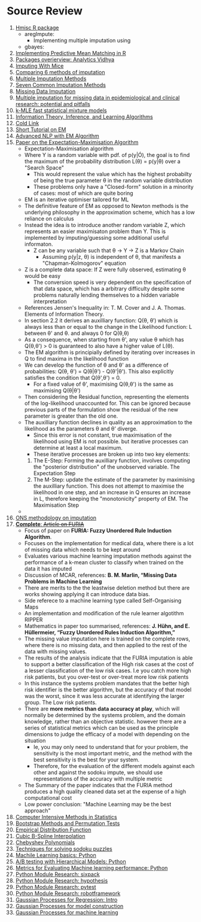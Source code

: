 # Source Review

1. [Hmisc R package](https://www.rdocumentation.org/packages/Hmisc/versions/4.1-1/topics/aregImpute)
   * aregImpute:
     * Implementing multiple imputation using
   * gbayes:
2. [Implementing Predictive Mean Matching in R](https://stats.idre.ucla.edu/r/faq/how-do-i-perform-multiple-imputation-using-predictive-mean-matching-in-r/)
3. [Packages overierview: Analytics Vidhya](https://www.analyticsvidhya.com/blog/2016/03/tutorial-powerful-packages-imputing-missing-values/)
4. [Imputing With Mice](https://datascienceplus.com/imputing-missing-data-with-r-mice-package/)
5. [Comparing 6 methods of imputation](https://www.omicsonline.org/open-access/a-comparison-of-six-methods-for-missing-data-imputation-2155-6180-1000224.php?aid=54590)
6. [Multiple Imputation Methods]( https://www.statisticssolutions.com/multiple-imputation-for-missing-data/)
7. [Seven Common Imputation Methods](https://www.theanalysisfactor.com/seven-ways-to-make-up-data-common-methods-to-imputing-missing-data/)
8. [Missing Data Imputation](http://www.stat.columbia.edu/~gelman/arm/missing.pdf)
9.  [Multiple imputation for missing data in epidemiological and clinical research: potential and pitfalls](https://www.bmj.com/content/338/bmj.b2393)
10. [k-MLE fast statistical mixture models](https://arxiv.org/abs/1203.5181)
11. [Information Theory, Inference, and Learning Algorithms](http://www.inference.org.uk/itprnn/book.pdf)
12. [Cold Link](https://cse.buffalo.edu/faculty/mbeal/papers/bal03.pdf)
13. [Short Tutorial on EM](http://www.seanborman.com/publications/EM_algorithm.pdf)
14. [Advanced NLP with EM Algorithm](http://pages.cs.wisc.edu/~jerryzhu/cs838/EM.pdf)
15. [Paper on the Expectation-Maximisation Algorithm](https://arxiv.org/pdf/1105.1476.pdf)
    * Expectation-Maximisation algorithm
    * Where Y is a random variable with pdf. of p(y|Ó), the goal is to find the maximum of the probability distribution L(θ) = p(y|θ) over a "Search Space"
      * This would represent the value which has the highest probabilty of being the true parameter θ in the random variable distribution
      * These problems only have a "Closed-form" solution in a minority of cases: most of which are quite boring
    * EM is an iterative optimiser tailored for ML
    * The definitive feature of EM as opposed to Newton methods is the underlying philosophy in the approximation scheme, which has a low reliance on calculus 
    * Instead the idea is to introduce another random variable Z, which represents an easier maximisaton problem than Y. This is implemented by imputing/guessing some additional useful informaton.
      * Z can be any variable such that θ -> Y -> Z is a Markov Chain
        * Assuming p(y|z, θ) is independent of θ, that manifests a "Chapman-Kolmogorov" equation
    * Z is a complete data space: If Z were fully observed, estimating θ would be easy
      * The conversion speed is very dependent on the specification of that data space, which has a arbitrary difficulty despite some problems naturally lending themselves to a hidden variable interpretation
    * References Jensen's Inequality in: T. M. Cover and J. A. Thomas. Elements of Information Theory.
    * In section 2.2 it derives an auxilliary function: Q(θ, θ′) which is always less than or equal to the change in the Likelihood function: L between θ' and θ. and always 0 for Q(θ,θ) 
    * As a consequence, when starting from θ', any value θ which has Q(θ,θ') > 0 is guaranteed to also have a higher value of L(θ).
    * The EM algorithm is principially defined by iterating over increases in Q to find maxima in the likelihood function
    * We can develop the function of θ and θ' as a difference of probabilities: Q(θ, θ') = Q(θ|θ') - Q(θ'|θ'). This also explicitly satisfies the condition that Q(θ',θ') = 0.
      * For a fixed value of θ', maximising Q(θ,θ') is the same as maximising Q(θ|θ')
    * Then considering the Residual function, representing the elements of the log-likelihood unaccounted for. This can be ignored because previous parts of the formulation show the residual of the new parameter is greater than the old one.
    * The auxilliary function declines in quality as an approximation to the likelihood as the parameters θ and θ' diverge.
      * Since this error is not constant, true maximisation of the likelihood using EM is not possible. but iterative processes can determine at least a local maximum.
      * These iterative processes are broken up into two key elements:
      1. The E-Step: Forming the auxilliary function, involves computing the "posterior distribution" of the unobserved variable. The Expectation Step
      2. The M-Step: update the estimate of the parameter by maximising the auxilliary function. This does not attempt to maximise the likelihood in one step, and an increase in Q ensures an increase in L, therefore keeping the "monotonicity" property of EM. The Maximisation Step
    * 
16. [ONS methodology on imputation](https://webarchive.nationalarchives.gov.uk/20160113083211/http://www.ons.gov.uk/ons/guide-method/method-quality/general-methodology/data-editing-and-imputation/index.html)
17. [**Complete**: ~~Article on FURIA~~](http://www.iaeng.org/publication/WCE2012/WCE2012_pp391-394.pdf)
    * Focus of paper on __FURIA: Fuzzy Unordered Rule Induction Algorithm__.
    * Focuses on the implementation for medical data, where there is a lot of missing data which needs to be kept around
    * Evaluates various machine learning imputation methods against the performance of a k-mean cluster to classify when trained on the data it has imputed
    * Discussion of MCAR, references: __B. M. Marlin, “Missing Data Problems in Machine Learning__
    * There are merits to the the leastwise deletion method but there are works showing applying it can introduce data bias.
    * Side referece to a machine learning type called Self-Organising Maps
    * An implementation and modification of the rule learner algotithm RIPPER
    * Mathematics in paper too summarised, references: __J. Hühn, and E. Hüllermeier, “Fuzzy Unordered Rules Induction Algorithm,”__
    * The missing value imputation here is trained on the complete rows, where there is no missing data, and then applied to the rest of the data with missing values.
    * The results of the analysis indicate that the FURIA imputation is able to support a better classification of the High risk cases at the cost of a lesser classification of the low risk cases. I.e you catch more high risk patients, but you over-test or over-treat more low risk patients
    * In this instance the systems problem mandates that the better high risk identifier is the better algorithm, but the accuracy of that model was the worst, since it was less accurate at identifying the larger group. The Low risk patients. 
    * There are __more metrics than data accuracy at play__, which will normally be determined by the systems problem, and the domain knowledge, rather than an objective statistic. however there are a series of statistical metrics which can be used as the principle dimensions to judge the efficacy of a model with depending on the situation
      * Ie, you may only need to understand that for your problem, the sensitivity is the most important metric, and the method with the best sensitivity is the best for your system. 
      * Therefore, for the evaluation of the different models against each other and against the sodoku impute, we should use representations of the accuracy with multiple metric
    * The Summary of the paper indicates that the FURIA method produces a high quality cleaned data set at the expense of a high computational cost
    * Low power conclusion: "Machine Learning may be the best approach"
18. [Computer Intensive Methods in Statistics](https://statistics.stanford.edu/sites/g/files/sbiybj6031/f/BIO%2083.pdf)
19. [Bootstrap Methods and Permutation Tests](https://web.archive.org/web/20060215221403/http://bcs.whfreeman.com/ips5e/content/cat_080/pdf/moore14.pdf)
20. [Empirical Distribution Function](https://planetmath.org/empiricaldistributionfunction)
21. [Cubic B-Spline Interpolation](https://www.boost.org/doc/libs/1_69_0/libs/math/doc/html/math_toolkit/cubic_b.html)
22. [Chebyshev Polynomials](https://www.boost.org/doc/libs/1_69_0/libs/math/doc/html/math_toolkit/sf_poly/chebyshev.html)
23. [Techniques for solving sodoku puzzles](https://arxiv.org/pdf/1203.2295.pdf)
24. [Machile Learning basics: Python](https://docs.python-guide.org/scenarios/ml/)
25. [A/B testing with Hierarchical Models: Python](https://blog.dominodatalab.com/ab-testing-with-hierarchical-models-in-python/)
26. [Metrics for Evaluating Machine learning performance: Python](https://machinelearningmastery.com/metrics-evaluate-machine-learning-algorithms-python/)
27. [Python Module Research: sixpack](https://python.libhunt.com/sixpack-alternatives)
28. [Python Module Research: hypothesis](https://python.libhunt.com/hypothesis-alternatives)
29. [Python Module Research: pytest](https://python.libhunt.com/pytest-alternatives)
30. [Python Module Research: robotframework](https://python.libhunt.com/robotframework-alternatives)
31. [Gaussian Processes for Regression: Intro](https://higherlogicdownload.s3.amazonaws.com/AMSTAT/83c090fb-b70c-4699-9d1e-293de567de36/UploadedImages/Learning%20Materials/1505.02965v2.pdf)
32. [Gaussian Processes for model construction](http://www.cs.toronto.edu/~duvenaud/thesis.pdf)
33. [Gaussian Processes for machine learning](http://www.gaussianprocess.org/gpml/chapters/RW4.pdf)